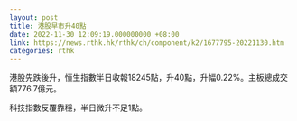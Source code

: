 ```yaml
---
layout: post
title: 港股早市升40點
date: 2022-11-30 12:09:19.000000000 +08:00
link: https://news.rthk.hk/rthk/ch/component/k2/1677795-20221130.htm
categories: rthk
---
```


港股先跌後升，恒生指數半日收報18245點，升40點，升幅0.22%。主板總成交額776.7億元。

科技指數反覆靠穩，半日微升不足1點。
